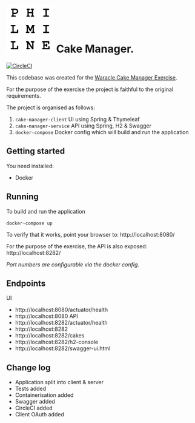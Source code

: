 # ![Waracle Cake Manager Exercise - using Java, Spring and Docker](icon.png) Cake Manager.
[![CircleCI](https://dl.circleci.com/status-badge/img/gh/4loopltd/Waracle/tree/master.svg?style=svg)](https://dl.circleci.com/status-badge/redirect/gh/4loopltd/Waracle/tree/master)

This codebase was created for the [Waracle Cake Manager Exercise](https://github.com/Waracle/cake-manager).

For the purpose of the exercise the project is faithful to the original requirements.

The project is organised as follows:
1. `cake-manager-client` UI using Spring & Thymeleaf
2. `cake-manager-service` API using Spring, H2 & Swagger
3. `docker-compose` Docker config which will build and run the application

## Getting started
You need installed:
- Docker

## Running 
To build and run the application
```
docker-compose up
```
To verify that it works, point your browser to:
http://localhost:8080/

For the purpose of the exercise, the API is also exposed:
http://localhost:8282/

*Port numbers are configurable via the docker config.*

## Endpoints
UI
- http://localhost:8080/actuator/health
- http://localhost:8080
API
- http://localhost:8282/actuator/health
- http://localhost:8282
- http://localhost:8282/cakes
- http://localhost:8282/h2-console
- http://localhost:8282/swagger-ui.html

## Change log
- Application split into client & server
- Tests added
- Containerisation added
- Swagger added
- CircleCI added
- Client OAuth added
